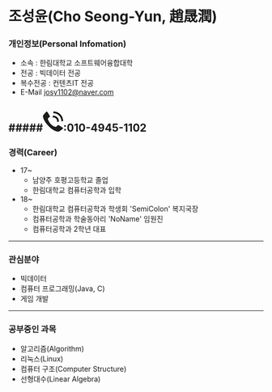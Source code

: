 조성윤(Cho Seong-Yun, 趙晟潤)
===========
### 개인정보(Personal Infomation)
* 소속 : 한림대학교 소프트웨어융합대학
* 전공 : 빅데이터 전공
* 복수전공 : 컨텐츠IT 전공
* E-Mail josy1102@naver.com

#####![](phone1.png):010-4945-1102
-----------
### 경력(Career)
* 17~
  * 남양주 호평고등학교 졸업
  * 한림대학교 컴퓨터공학과 입학
* 18~
  * 한림대학교 컴퓨터공학과 학생회 'SemiColon' 복지국장
  * 컴퓨터공학과 학술동아리 'NoName' 임원진
  * 컴퓨터공학과 2학년 대표
-----------
### 관심분야
* 빅데이터
* 컴퓨터 프로그래밍(Java, C)
* 게임 개발
-----------
### 공부중인 과목
* 알고리즘(Algorithm)
* 리눅스(Linux)
* 컴퓨터 구조(Computer Structure)
* 선형대수(Linear Algebra)

